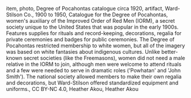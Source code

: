 item, photo, Degree of Pocahontas catalogue circa 1920, artifact, Ward-Stilson Co., 1900 to 1950, Catalogue for the Degree of Pocahontas, women's auxiliary of the Improved Order of Red Men (IORM), a secret society unique to the United States that was popular in the early 1900s.  Features supplies for rituals and record-keeping, decorations, regalia for private ceremonies and badges for public ceremonies.  The Degree of Pocahontas restricted membership to white women, but all of the imagery was based on white fantasies about indigenous cultures.  Unlike better-known secret societies (like the Freemasons), women did not need a male relative in the IORM to join, although men were welcome to attend rituals and a few were needed to serve in dramatic roles ('Powhatan' and 'John Smith').  The national society allowed members to make their own regalia and decorations, but Ward-Stilson offered standardized equipment and uniforms., CC BY-NC 4.0, Heather Akou, Heather Akou